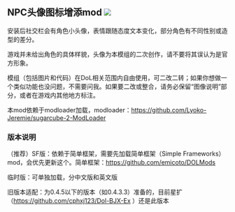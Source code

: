 ## NPC头像图标增添mod <img src="https://github.com/Eudemonism00/DOL-npcicon-mods/blob/main/wip.png">

安装后社交栏会有角色小头像，表情跟随态度文本变化，部分角色有不同性别或造型的差分。

游戏并未给出角色的具体样貌，头像为本模组的二次创作，请不要将其误认为是官方形象。

模组（包括图片和代码）在DoL相关范围内自由使用，可二改二转；如果你想做一个类似功能也没问题，不需要问我。如果要二改或整合，请务必保留“图像说明”部分，或者在游戏内其他地方标注。

本mod依赖于modloader加载，modloader：https://github.com/Lyoko-Jeremie/sugarcube-2-ModLoader

### 版本说明
（推荐）SF版：依赖于简单框架，需要先加载简单框架（Simple Frameworks）mod，会优先更新这个。简单框架：https://github.com/emicoto/DOLMods

临时版：可单独加载，分中文版和英文版

旧版本适配：为0.4.5以下的版本（如0.4.3.3）准备的，目前星扩（https://github.com/cphxj123/Dol-BJX-Ex ）还是此版本
